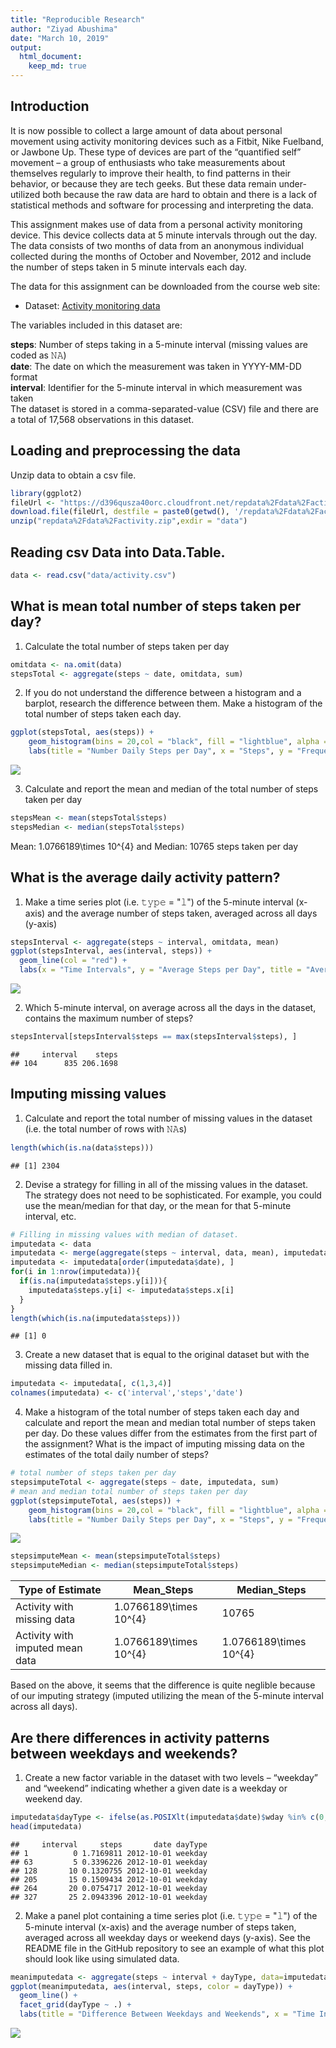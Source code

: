 ```yaml
---
title: "Reproducible Research"
author: "Ziyad Abushima"
date: "March 10, 2019"
output: 
  html_document:
    keep_md: true
---
```




## Introduction
It is now possible to collect a large amount of data about personal movement using activity monitoring devices such as a Fitbit, Nike Fuelband, or Jawbone Up. These type of devices are part of the “quantified self” movement – a group of enthusiasts who take measurements about themselves regularly to improve their health, to find patterns in their behavior, or because they are tech geeks. But these data remain under-utilized both because the raw data are hard to obtain and there is a lack of statistical methods and software for processing and interpreting the data.

This assignment makes use of data from a personal activity monitoring device. This device collects data at 5 minute intervals through out the day. The data consists of two months of data from an anonymous individual collected during the months of October and November, 2012 and include the number of steps taken in 5 minute intervals each day.

The data for this assignment can be downloaded from the course web site:

* Dataset: [Activity monitoring data](https://d396qusza40orc.cloudfront.net/repdata%2Fdata%2Factivity.zip) 

The variables included in this dataset are:

**steps**: Number of steps taking in a 5-minute interval (missing values are coded as 𝙽𝙰) </br>
**date**: The date on which the measurement was taken in YYYY-MM-DD format </br>
**interval**: Identifier for the 5-minute interval in which measurement was taken </br>
The dataset is stored in a comma-separated-value (CSV) file and there are a total of 17,568 observations in this dataset. 

## Loading and preprocessing the data
Unzip data to obtain a csv file.


```r
library(ggplot2)
fileUrl <- "https://d396qusza40orc.cloudfront.net/repdata%2Fdata%2Factivity.zip"
download.file(fileUrl, destfile = paste0(getwd(), '/repdata%2Fdata%2Factivity.zip'))
unzip("repdata%2Fdata%2Factivity.zip",exdir = "data")
```

## Reading csv Data into Data.Table. 

```r
data <- read.csv("data/activity.csv")
```

## What is mean total number of steps taken per day?

1. Calculate the total number of steps taken per day


```r
omitdata <- na.omit(data)
stepsTotal <- aggregate(steps ~ date, omitdata, sum)
```

2. If you do not understand the difference between a histogram and a barplot, research the difference between them. Make a histogram of the total number of steps taken each day. 


```r
ggplot(stepsTotal, aes(steps)) +
    geom_histogram(bins = 20,col = "black", fill = "lightblue", alpha = 0.3) +
    labs(title = "Number Daily Steps per Day", x = "Steps", y = "Frequency")
```

![](PA1_template_files/figure-html/unnamed-chunk-4-1.png)<!-- -->

3. Calculate and report the mean and median of the total number of steps taken per day


```r
stepsMean <- mean(stepsTotal$steps)
stepsMedian <- median(stepsTotal$steps)
```

Mean: 1.0766189\times 10^{4} and Median: 10765 steps taken per day

## What is the average daily activity pattern?

1. Make a time series plot (i.e. 𝚝𝚢𝚙𝚎 = "𝚕") of the 5-minute interval (x-axis) and the average number of steps taken, averaged across all days (y-axis)


```r
stepsInterval <- aggregate(steps ~ interval, omitdata, mean)
ggplot(stepsInterval, aes(interval, steps)) +
  geom_line(col = "red") +
  labs(x = "Time Intervals", y = "Average Steps per Day", title = "Average Number Of Steps Taken Across All Days")
```

![](PA1_template_files/figure-html/unnamed-chunk-6-1.png)<!-- -->

2. Which 5-minute interval, on average across all the days in the dataset, contains the maximum number of steps?


```r
stepsInterval[stepsInterval$steps == max(stepsInterval$steps), ]
```

```
##     interval    steps
## 104      835 206.1698
```


## Imputing missing values

1. Calculate and report the total number of missing values in the dataset (i.e. the total number of rows with 𝙽𝙰s)


```r
length(which(is.na(data$steps)))
```

```
## [1] 2304
```

2. Devise a strategy for filling in all of the missing values in the dataset. The strategy does not need to be sophisticated. For example, you could use the mean/median for that day, or the mean for that 5-minute interval, etc.


```r
# Filling in missing values with median of dataset. 
imputedata <- data
imputedata <- merge(aggregate(steps ~ interval, data, mean), imputedata, by = "interval", all.x = TRUE, all.y = TRUE)
imputedata <- imputedata[order(imputedata$date), ]
for(i in 1:nrow(imputedata)){
  if(is.na(imputedata$steps.y[i])){
    imputedata$steps.y[i] <- imputedata$steps.x[i]
  }
}
length(which(is.na(imputedata$steps)))
```

```
## [1] 0
```

3. Create a new dataset that is equal to the original dataset but with the missing data filled in.


```r
imputedata <- imputedata[, c(1,3,4)]
colnames(imputedata) <- c('interval','steps','date')
```

4. Make a histogram of the total number of steps taken each day and calculate and report the mean and median total number of steps taken per day. Do these values differ from the estimates from the first part of the assignment? What is the impact of imputing missing data on the estimates of the total daily number of steps?


```r
# total number of steps taken per day
stepsimputeTotal <- aggregate(steps ~ date, imputedata, sum)
# mean and median total number of steps taken per day
ggplot(stepsimputeTotal, aes(steps)) +
    geom_histogram(bins = 20,col = "black", fill = "lightblue", alpha = 0.3) +
    labs(title = "Number Daily Steps per Day", x = "Steps", y = "Frequency")
```

![](PA1_template_files/figure-html/unnamed-chunk-11-1.png)<!-- -->

```r
stepsimputeMean <- mean(stepsimputeTotal$steps)
stepsimputeMedian <- median(stepsimputeTotal$steps)
```

Type of Estimate | Mean_Steps | Median_Steps
--- | --- | ---
Activity with missing data | 1.0766189\times 10^{4} | 10765
Activity with imputed mean data | 1.0766189\times 10^{4} | 1.0766189\times 10^{4}

Based on the above, it seems that the difference is quite neglible because of our imputing strategy (imputed utilizing the mean of the 5-minute interval across all days).

## Are there differences in activity patterns between weekdays and weekends?

1. Create a new factor variable in the dataset with two levels – “weekday” and “weekend” indicating whether a given date is a weekday or weekend day.


```r
imputedata$dayType <- ifelse(as.POSIXlt(imputedata$date)$wday %in% c(0,6), 'weekend', 'weekday')
head(imputedata)
```

```
##     interval     steps       date dayType
## 1          0 1.7169811 2012-10-01 weekday
## 63         5 0.3396226 2012-10-01 weekday
## 128       10 0.1320755 2012-10-01 weekday
## 205       15 0.1509434 2012-10-01 weekday
## 264       20 0.0754717 2012-10-01 weekday
## 327       25 2.0943396 2012-10-01 weekday
```

2. Make a panel plot containing a time series plot (i.e. 𝚝𝚢𝚙𝚎 = "𝚕") of the 5-minute interval (x-axis) and the average number of steps taken, averaged across all weekday days or weekend days (y-axis). See the README file in the GitHub repository to see an example of what this plot should look like using simulated data.


```r
meanimputedata <- aggregate(steps ~ interval + dayType, data=imputedata, mean)
ggplot(meanimputedata, aes(interval, steps, color = dayType)) + 
  geom_line() +
  facet_grid(dayType ~ .) +
  labs(title = "Difference Between Weekdays and Weekends", x = "Time Interval", y = "Average Number of Steps") + facet_wrap(~dayType , ncol = 1, nrow=2)
```

![](PA1_template_files/figure-html/unnamed-chunk-13-1.png)<!-- -->
